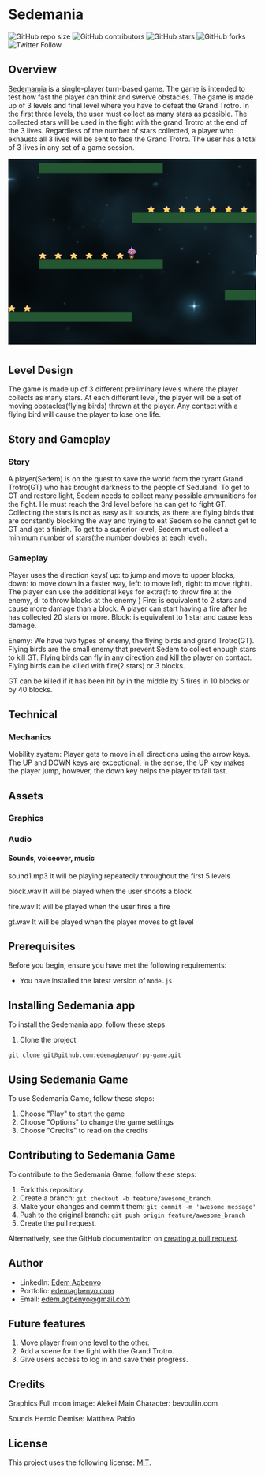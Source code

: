 # Sedemania

<!--- These are examples. See https://shields.io for others or to customize this set of shields. You might want to include dependencies, project status and licence info here --->
![GitHub repo size](https://img.shields.io/github/repo-size/edemagbenyo/rpg-game)
![GitHub contributors](https://img.shields.io/github/contributors/edemagbenyo/rpg-game)
![GitHub stars](https://img.shields.io/github/stars/edemagbenyo/rpg-game?style=social)
![GitHub forks](https://img.shields.io/github/forks/edemagbenyo/rpg-game?style=social)
![Twitter Follow](https://img.shields.io/twitter/follow/edemagbenyo?style=social)

## Overview
[Sedemamia](https://sedemania.netlify.app/) is a single-player turn-based game. The game is intended to test how fast the player can think and swerve obstacles.
The game is made up of 3 levels and final level where you have to defeat the Grand Trotro.
In the first three levels, the user must collect as many stars as possible. The collected stars will be used in the fight with the grand Trotro at the end of the 3 lives. 
Regardless of the number of stars collected, a player who exhausts all 3 lives will be sent to face the Grand Trotro.
The user has a total of 3 lives in any set of a game session. 

![Screenshot of the webpage](https://github.com/edemagbenyo/rpg-game/blob/develop/screenshots/screen.png)

## Level Design
The game is made up of 3 different preliminary levels where the player collects as many stars.
At each different level, the player will be a set of moving obstacles(flying birds) thrown at the player. Any contact with a flying bird will cause the player to lose one life.

## Story and Gameplay

### Story
A player(Sedem) is on the quest to save the world from the tyrant Grand Trotro(GT) who has brought darkness to the people of Seduland. To get to GT and restore light, Sedem needs to collect many possible ammunitions for the fight. He must reach the 3rd level before he can get to fight GT. Collecting the stars is not as easy as it sounds, as there are flying birds that are constantly blocking the way and trying to eat Sedem so he cannot get to GT and get a finish. To get to a superior level, Sedem must collect a minimum number of stars(the number doubles at each level).

### Gameplay
Player uses the direction keys( up: to jump and move to upper blocks, down: to move down in a faster way, left: to move left, right: to move right).
The player can use the additional keys for extra(f: to throw fire at the enemy, d: to throw blocks at the enemy )
Fire: is equivalent to 2 stars and cause more damage than a block. A player can start having a fire after he has collected 20 stars or more.
Block: is equivalent to 1 star and cause less damage.

Enemy: We have two types of enemy, the flying birds and grand Trotro(GT). Flying birds are the small enemy that prevent Sedem to collect enough stars to kill GT. Flying birds can fly in any direction and kill the player on contact. Flying birds can be killed with fire(2 stars) or 3 blocks.

GT can be killed if it has been hit by in the middle by 5 fires in 10 blocks or by 40 blocks.

## Technical

### Mechanics
Mobility system: Player gets to move in all directions using the arrow keys. The UP and DOWN keys are exceptional, in the sense, the UP key makes the player jump, however, the down key helps the player to fall fast.

## Assets

### Graphics 
### Audio
#### Sounds, voiceover, music
sound1.mp3
It will be playing repeatedly throughout the first 5 levels

block.wav
It will be played when the user shoots a block

fire.wav
It will be played when the user fires a fire

gt.wav
It will be played when the player moves to gt level

## Prerequisites

Before you begin, ensure you have met the following requirements:
<!--- These are just example requirements. Add, duplicate or remove as required --->
* You have installed the latest version of `Node.js`

## Installing Sedemania app

To install the Sedemania app, follow these steps:

1. Clone the project
```
git clone git@github.com:edemagbenyo/rpg-game.git
```

## Using Sedemania Game

To use Sedemania Game, follow these steps:

1. Choose "Play" to start the game
2. Choose "Options" to change the game settings
3. Choose "Credits" to read on the credits


## Contributing to Sedemania Game
<!--- If your README is long or you have some specific process or steps you want contributors to follow, consider creating a separate CONTRIBUTING.md file--->
To contribute to the Sedemania Game, follow these steps:

1. Fork this repository.
2. Create a branch: `git checkout -b feature/awesome_branch`.
3. Make your changes and commit them: `git commit -m 'awesome message'`
4. Push to the original branch: `git push origin feature/awesome_branch`
5. Create the pull request.

Alternatively, see the GitHub documentation on [creating a pull request](https://help.github.com/en/github/collaborating-with-issues-and-pull-requests/creating-a-pull-request).


## Author
* LinkedIn: [Edem Agbenyo](https://www.linkedin.com/in/edemagbenyo/) 
* Portfolio: [edemagbenyo.com](https://edemagbenyo.com) 
* Email: [edem.agbenyo@gmail.com](mailto:edem.agbenyo@gmail.com)

## Future features
1. Move player from one level to the other.
2. Add a scene for the fight with the Grand Trotro.
3. Give users access to log in and save their progress. 

## Credits

Graphics
Full moon image: Alekei
Main Character: bevouliin.com

Sounds
Heroic Demise: Matthew Pablo

## License
<!--- If you're not sure which open license to use see https://choosealicense.com/--->

This project uses the following license: [MIT](<link>).
